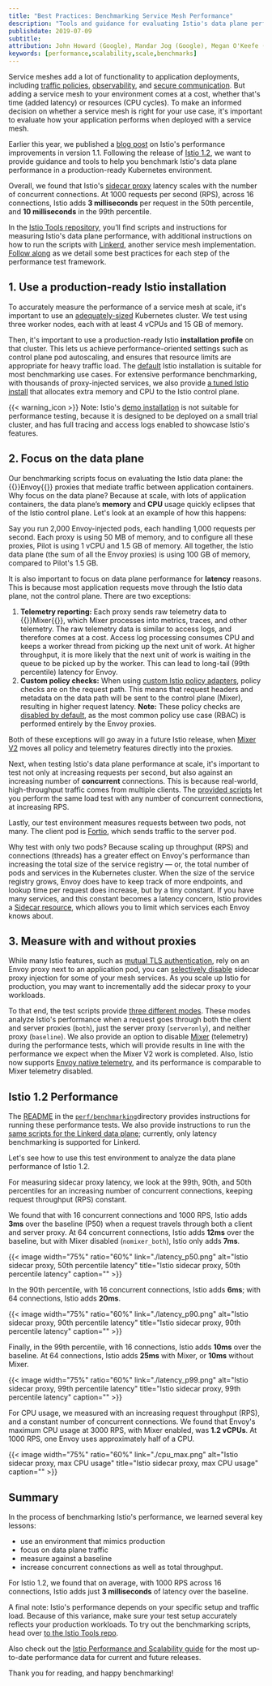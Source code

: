 ```yaml
---
title: "Best Practices: Benchmarking Service Mesh Performance"
description: "Tools and guidance for evaluating Istio's data plane performance."
publishdate: 2019-07-09
subtitle:
attribution: John Howard (Google), Mandar Jog (Google), Megan O'Keefe (Google)
keywords: [performance,scalability,scale,benchmarks]
---
```


Service meshes add a lot of functionality to application deployments, including [traffic policies](/docs/concepts/what-is-istio/#traffic-management), [observability](/docs/concepts/what-is-istio/#observability), and [secure communication](/docs/concepts/what-is-istio/#security). But adding a service mesh to your environment comes at a cost, whether that's time (added latency) or resources (CPU cycles). To make an informed decision on whether a service mesh is right for your use case, it's important to evaluate how your application performs when deployed with a service mesh.

Earlier this year, we published a [blog post](/blog/2019/istio1.1_perf/) on Istio's performance improvements in version 1.1. Following the release of [Istio 1.2](/about/notes/1.2/), we want to provide guidance and tools to help you benchmark Istio's data plane performance in a production-ready Kubernetes environment.

Overall, we found that Istio's [sidecar proxy](/docs/concepts/what-is-istio/#envoy) latency scales with the number of concurrent connections. At 1000 requests per second (RPS), across 16 connections, Istio adds **3 milliseconds** per request in the 50th percentile, and **10 milliseconds** in the 99th percentile.

In the [Istio Tools repository](https://github.com/istio/tools/tree/de2ab3e4650a2eab47002928a42fd5616f395dc2/perf/benchmark), you’ll find scripts and instructions for measuring Istio's data plane performance, with additional instructions on how to run the scripts with [Linkerd](https://linkerd.io), another service mesh implementation. [Follow along](https://github.com/istio/tools/tree/76e3cb2488303316c8511a3ebe9676828c9d4765/perf/benchmark#setup) as we detail some best practices for each step of the performance test framework.

## 1. Use a production-ready Istio installation

To accurately measure the performance of a service mesh at scale, it's important to use an [adequately-sized](https://github.com/istio/tools/tree/de2ab3e4650a2eab47002928a42fd5616f395dc2/perf/istio-install#istio-setup) Kubernetes cluster. We test using three worker nodes, each with at least 4 vCPUs and 15 GB of memory.

Then, it's important to use a production-ready Istio **installation profile** on that cluster. This lets us achieve performance-oriented settings such as control plane pod autoscaling, and ensures that resource limits are appropriate for heavy traffic load. The [default](/docs/setup/kubernetes/install/helm/#option-1-install-with-helm-via-helm-template) Istio installation is suitable for most benchmarking use cases. For extensive performance benchmarking, with thousands of proxy-injected services, we also provide [a tuned Istio install](https://github.com/istio/tools/blob/76e3cb2488303316c8511a3ebe9676828c9d4765/perf/istio-install/values.yaml) that allocates extra memory and CPU to the Istio control plane.

{{< warning_icon >}} Note: Istio's [demo installation](/docs/setup/kubernetes/install/kubernetes/) is not suitable for performance testing, because it is designed to be deployed on a small trial cluster, and has full tracing and access logs enabled to showcase Istio's features.

## 2. Focus on the data plane

Our benchmarking scripts focus on evaluating the Istio data plane: the {{<gloss>}}Envoy{{</gloss>}} proxies that mediate traffic between application containers. Why focus on the data plane? Because at scale, with lots of application containers, the data plane’s **memory** and **CPU** usage quickly eclipses that of the Istio control plane. Let's look at an example of how this happens:

Say you run 2,000 Envoy-injected pods, each handling 1,000 requests per second. Each proxy is using 50 MB of memory, and to configure all these proxies, Pilot is using 1 vCPU and 1.5 GB of memory. All together, the Istio data plane (the sum of all the Envoy proxies) is using 100 GB of memory, compared to Pilot's 1.5 GB.

It is also important to focus on data plane performance for **latency** reasons. This is because most application requests move through the Istio data plane, not the control plane. There are two exceptions:

1.  **Telemetry reporting:** Each proxy sends raw telemetry data to {{<gloss>}}Mixer{{</gloss>}}, which Mixer processes into metrics, traces, and other telemetry. The raw telemetry data is similar to access logs, and therefore comes at a cost. Access log processing consumes CPU and keeps a worker thread from picking up the next unit of work. At higher throughput, it is more likely that the next unit of work is waiting in the queue to be picked up by the worker. This can lead to long-tail (99th percentile) latency for Envoy.
1.  **Custom policy checks:** When using [custom Istio policy adapters](/docs/concepts/observability/), policy checks are on the request path. This means that request headers and metadata on the data path will be sent to the control plane (Mixer), resulting in higher request latency. **Note:** These policy checks are [disabled by default](/docs/reference/config/installation-options/#global-options), as the most common policy use case (RBAC) is performed entirely by the Envoy proxies.

Both of these exceptions will go away in a future Istio release, when [Mixer V2](https://docs.google.com/document/d/1QKmtem5jU_2F3Lh5SqLp0IuPb80_70J7aJEYu4_gS-s) moves all policy and telemetry features directly into the proxies.

Next, when testing Istio's data plane performance at scale, it's important to test not only at increasing requests per second, but also against an increasing number of **concurrent** connections. This is because real-world, high-throughput traffic comes from multiple clients. The [provided scripts](https://github.com/istio/tools/tree/76e3cb2488303316c8511a3ebe9676828c9d4765/perf/benchmark#example-2) let you perform the same load test with any number of concurrent connections, at increasing RPS.

Lastly, our test environment measures requests between two pods, not many. The client pod is [Fortio](http://fortio.org/), which sends traffic to the server pod.

Why test with only two pods? Because scaling up throughput (RPS) and connections (threads) has a greater effect on Envoy's performance than increasing the total size of the service registry — or, the total number of pods and services in the Kubernetes cluster. When the size of the service registry grows, Envoy does have to keep track of more endpoints, and lookup time per request does increase, but by a tiny constant. If you have many services, and this constant becomes a latency concern, Istio provides a [Sidecar resource](/docs/reference/config/networking/v1alpha3/sidecar/), which allows you to limit which services each Envoy knows about.

## 3. Measure with and without proxies

While many Istio features, such as [mutual TLS authentication](/docs/concepts/security/#mutual-tls-authentication), rely on an Envoy proxy next to an application pod, you can [selectively disable](/docs/setup/kubernetes/additional-setup/sidecar-injection/#disabling-or-updating-the-webhook) sidecar proxy injection for some of your mesh services. As you scale up Istio for production, you may want to incrementally add the sidecar proxy to your workloads.

To that end, the test scripts provide [three different modes](https://github.com/istio/tools/tree/de2ab3e4650a2eab47002928a42fd5616f395dc2/perf/benchmark#run-performance-tests). These modes analyze Istio's performance when a request goes through both the client and server proxies (`both`), just the server proxy (`serveronly`), and neither proxy (`baseline`). We also provide an option to disable [Mixer](/docs/concepts/observability/) (telemetry) during the performance tests, which will provide results in line with the performance we expect when the Mixer V2 work is completed. Also, Istio now supports [Envoy native telemetry](https://github.com/istio/istio/wiki/Envoy-native-telemetry), and its performance is comparable to Mixer telemetry disabled.


## Istio 1.2 Performance

The [README](https://github.com/istio/tools/tree/de2ab3e4650a2eab47002928a42fd5616f395dc2/perf/benchmark#istio-performance-benchmarking) in the [`perf/benchmarking`](https://github.com/istio/tools/tree/0dabae1760a2c1bffb87bc5cb00eaf9285ba720a/perf/benchmark)directory provides instructions for running these performance tests. We also provide instructions to run the [same scripts for the Linkerd data plane](https://github.com/istio/tools/tree/master/perf/benchmark/linkerd); currently, only latency benchmarking is supported for Linkerd.

Let's see how to use this test environment to analyze the data plane performance of Istio 1.2.

For measuring sidecar proxy latency, we look at the 99th, 90th, and 50th percentiles for an increasing number of concurrent connections, keeping request throughput (RPS) constant.

We found that with 16 concurrent connections and 1000 RPS, Istio adds **3ms** over the baseline (P50) when a request travels through both a client and server proxy. At 64 concurrent connections, Istio adds **12ms** over the baseline, but with Mixer disabled (`nomixer_both`), Istio only adds **7ms**.

{{< image  width="75%" ratio="60%"
    link="./latency_p50.png"
    alt="Istio sidecar proxy, 50th percentile latency"
    title="Istio sidecar proxy, 50th percentile latency"
    caption=""
    >}}

In the 90th percentile, with 16 concurrent connections, Istio adds **6ms**; with 64 connections, Istio adds **20ms**.

{{< image width="75%" ratio="60%"
    link="./latency_p90.png"
    alt="Istio sidecar proxy, 90th percentile latency"
    title="Istio sidecar proxy, 90th percentile latency"
    caption=""
    >}}

Finally, in the 99th percentile, with 16 connections, Istio adds **10ms** over the baseline. At 64 connections, Istio adds **25ms** with Mixer, or **10ms** without Mixer.

{{< image  width="75%" ratio="60%"
    link="./latency_p99.png"
    alt="Istio sidecar proxy, 99th percentile latency"
    title="Istio sidecar proxy, 99th percentile latency"
    caption=""
    >}}

For CPU usage, we measured with an increasing request throughput (RPS), and a constant number of concurrent connections. We found that Envoy's maximum CPU usage at 3000 RPS, with Mixer enabled, was **1.2 vCPUs**. At 1000 RPS, one Envoy uses approximately half of a CPU.

{{< image  width="75%" ratio="60%"
    link="./cpu_max.png"
    alt="Istio sidecar proxy, max CPU usage"
    title="Istio sidecar proxy, max CPU usage"
    caption=""
    >}}

## Summary

In the process of benchmarking Istio's performance, we learned several key lessons:

*   use an environment that mimics production
*   focus on data plane traffic
*   measure against a baseline
*   increase concurrent connections as well as total throughput.

For Istio 1.2, we found that on average, with 1000 RPS across 16 connections, Istio adds just **3 milliseconds** of latency over the baseline.

A final note: Istio's performance depends on your specific setup and traffic load. Because of this variance, make sure your test setup accurately reflects your production workloads. To try out the benchmarking scripts, head over [to the Istio Tools repo](https://github.com/istio/tools/tree/76e3cb2488303316c8511a3ebe9676828c9d4765/perf/benchmark).

Also check out the [Istio Performance and Scalability guide](/docs/concepts/performance-and-scalability) for the most up-to-date performance data for current and future releases.

Thank you for reading, and happy benchmarking!